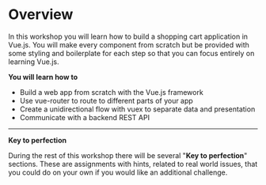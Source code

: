 # Overview

In this workshop you will learn how to build a shopping cart application in
Vue.js. You will make every component from scratch but be provided with some styling and boilerplate for each step so that you can focus entirely on learning Vue.js.

**You will learn how to**
 * Build a web app from scratch with the Vue.js framework
 * Use vue-router to route to different parts of your app
 * Create a unidirectional flow with vuex to separate data and presentation
 * Communicate with a backend REST API

---

**Key to perfection**

During the rest of this workshop there will be several "**Key to perfection**" sections.
These are assignments with hints, related to real world issues, that you could do on your own
if you would like an additional challenge.
